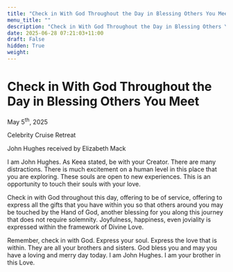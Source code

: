 ```yaml
---
title: "Check in With God Throughout the Day in Blessing Others You Meet"
menu_title: ""
description: "Check in With God Throughout the Day in Blessing Others You Meet"
date: 2025-06-28 07:21:03+11:00
draft: False
hidden: True
weight:
---
```

# Check in With God Throughout the Day in Blessing Others You Meet

May 5<sup>th</sup>, 2025

Celebrity Cruise Retreat

John Hughes received by Elizabeth Mack

I am John Hughes. As Keea stated, be with your Creator. There are many distractions. There is much excitement on a human level in this place that you are exploring. These souls are open to new experiences. This is an opportunity to touch their souls with your love.

Check in with God throughout this day, offering to be of service, offering to express all the gifts that you have within you so that others around you may be touched by the Hand of God, another blessing for you along this journey that does not require solemnity. Joyfulness, happiness, even joviality is expressed within the framework of Divine Love.

Remember, check in with God. Express your soul. Express the love that is within. They are all your brothers and sisters. God bless you and may you have a loving and merry day today. I am John Hughes. I am your brother in this Love.
